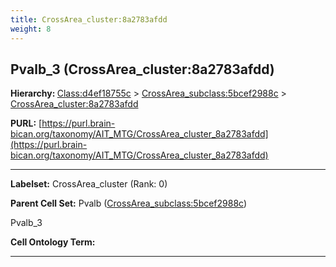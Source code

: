 ```yaml
---
title: CrossArea_cluster:8a2783afdd
weight: 8
---
```

## Pvalb_3 (CrossArea_cluster:8a2783afdd)
<b>Hierarchy: </b>
[Class:d4ef18755c](../Class_d4ef18755c) >
[CrossArea_subclass:5bcef2988c](../CrossArea_subclass_5bcef2988c) >
[CrossArea_cluster:8a2783afdd](../CrossArea_cluster_8a2783afdd)

**PURL:** [https://purl.brain-bican.org/taxonomy/AIT_MTG/CrossArea_cluster_8a2783afdd](https://purl.brain-bican.org/taxonomy/AIT_MTG/CrossArea_cluster_8a2783afdd)

---


**Labelset:** CrossArea_cluster (Rank: 0)

**Parent Cell Set:** Pvalb ([CrossArea_subclass:5bcef2988c](../CrossArea_subclass_5bcef2988c))

Pvalb_3


**Cell Ontology Term:** 

[MARKER GENES.]: #


---

[TRANSFERRED ANNOTATIONS.]: #


[AUTHOR ANNOTATION FIELDS.]: #

